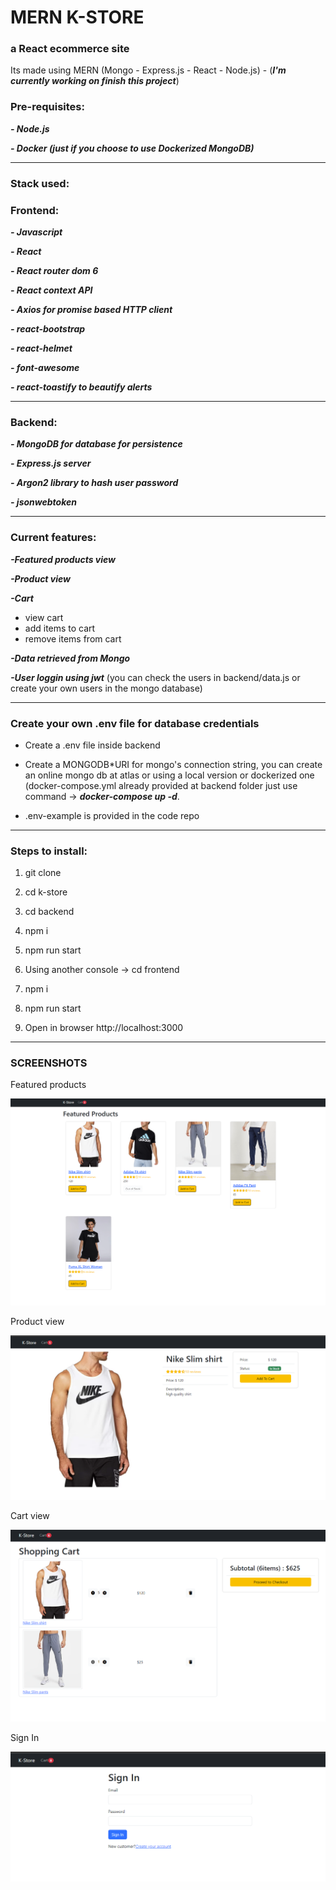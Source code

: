 # MERN K-STORE

### a React ecommerce site

Its made using MERN (Mongo - Express.js - React - Node.js) - (**_I'm currently working on finish this project_**)

### Pre-requisites:

**_- Node.js_**

**_- Docker (just if you choose to use Dockerized MongoDB)_**

---

### Stack used:

### Frontend:

**_- Javascript_**

**_- React_**

**_- React router dom 6_**

**_- React context API_**

**_- Axios for promise based HTTP client_**

**_- react-bootstrap_**

**_- react-helmet_**

**_- font-awesome_**

**_- react-toastify to beautify alerts_**

---

### Backend:

**_- MongoDB for database for persistence_**

**_- Express.js server_**

**_- Argon2 library to hash user password_**

**_- jsonwebtoken_**

---

### Current features:

**_-Featured products view_**

**_-Product view_**

**_-Cart_**

- view cart
- add items to cart
- remove items from cart

**_-Data retrieved from Mongo_**

**_-User loggin using jwt_** (you can check the users in backend/data.js or create your own users in the mongo database)

---

### Create your own .env file for database credentials

- Create a .env file inside backend
- Create a MONGODB\*URI for mongo's connection string, you can create an online mongo db at atlas or using a local version or dockerized one (docker-compose.yml already provided at backend folder just use command -> **_docker-compose up -d_**.

- .env-example is provided in the code repo

---

### Steps to install:

1.  git clone

2.  cd k-store

3.  cd backend

4.  npm i

5.  npm run start

6.  Using another console -> cd frontend

7.  npm i

8.  npm run start

9.  Open in browser http://localhost:3000

---

### SCREENSHOTS

Featured products

![featured](frontend/public/screenshots/featuredproducts.png)

Product view

![product](frontend/public/screenshots/product.png)

Cart view

![cart](frontend/public/screenshots/cart.png)

Sign In

![signin](frontend/public/screenshots/signin.png)
